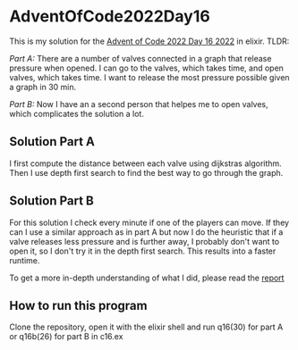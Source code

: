 # AdventOfCode2022Day16
This is my solution for the [Advent of Code 2022 Day 16 2022](https://adventofcode.com/2022/day/16) in elixir. TLDR: 

*Part A:* There are a number of valves connected in a graph that release pressure when opened. I can go to the valves, which takes time, and open valves, which takes time. I want to release the most pressure possible given a graph in 30 min.

*Part B:* Now I have an a second person that helpes me to open valves, which complicates the solution a lot.

## Solution Part A
I first compute the distance between each valve using dijkstras algorithm. Then I use depth first search to find the best way to go through the graph.
## Solution Part B
For this solution I check every minute if one of the players can move. If they can I use a similar approach as in part A but now I do the heuristic that if a valve releases less pressure and is further away, I probably don't want to open it, so I don't try it in the depth first search. This results into a faster runtime.

To get a more in-depth understanding of what I did, please read the [report](https://github.com/sonnenpelzx/AdventOfCode2022Day16/blob/main/Advent_of_Code_16_Report.pdf)
 
## How to run this program
Clone the repository, open it with the elixir shell and run q16(30) for part A or q16b(26) for part B in c16.ex
